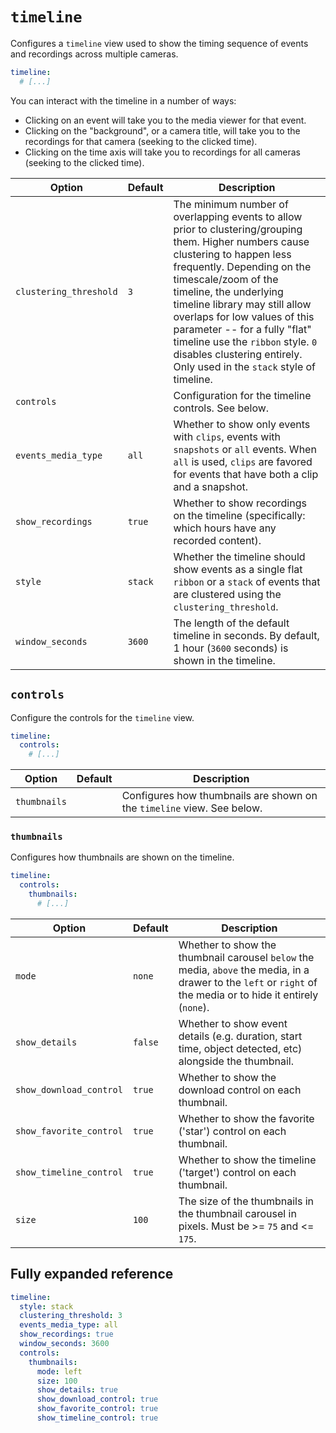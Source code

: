 # `timeline`

Configures a `timeline` view used to show the timing sequence of events and
recordings across multiple cameras.

```yaml
timeline:
  # [...]
```

You can interact with the timeline in a number of ways:

- Clicking on an event will take you to the media viewer for that event.
- Clicking on the "background", or a camera title, will take you to the recordings for that camera (seeking to the clicked time).
- Clicking on the time axis will take you to recordings for all cameras (seeking to the clicked time).

| Option                 | Default | Description                                                                                                                                                                                                                                                                                                                                                                                                                     |
| ---------------------- | ------- | ------------------------------------------------------------------------------------------------------------------------------------------------------------------------------------------------------------------------------------------------------------------------------------------------------------------------------------------------------------------------------------------------------------------------------- |
| `clustering_threshold` | `3`     | The minimum number of overlapping events to allow prior to clustering/grouping them. Higher numbers cause clustering to happen less frequently. Depending on the timescale/zoom of the timeline, the underlying timeline library may still allow overlaps for low values of this parameter -- for a fully "flat" timeline use the `ribbon` style. `0` disables clustering entirely. Only used in the `stack` style of timeline. |
| `controls`             |         | Configuration for the timeline controls. See below.                                                                                                                                                                                                                                                                                                                                                                             |
| `events_media_type`    | `all`   | Whether to show only events with `clips`, events with `snapshots` or `all` events. When `all` is used, `clips` are favored for events that have both a clip and a snapshot.                                                                                                                                                                                                                                                     |
| `show_recordings`      | `true`  | Whether to show recordings on the timeline (specifically: which hours have any recorded content).                                                                                                                                                                                                                                                                                                                               |
| `style`                | `stack` | Whether the timeline should show events as a single flat `ribbon` or a `stack` of events that are clustered using the `clustering_threshold`.                                                                                                                                                                                                                                                                                   |
| `window_seconds`       | `3600`  | The length of the default timeline in seconds. By default, 1 hour (`3600` seconds) is shown in the timeline.                                                                                                                                                                                                                                                                                                                    |

## `controls`

Configure the controls for the `timeline` view.

```yaml
timeline:
  controls:
    # [...]
```

| Option       | Default | Description                                                            |
| ------------ | ------- | ---------------------------------------------------------------------- |
| `thumbnails` |         | Configures how thumbnails are shown on the `timeline` view. See below. |

### `thumbnails`

Configures how thumbnails are shown on the timeline.

```yaml
timeline:
  controls:
    thumbnails:
      # [...]
```

| Option                  | Default | Description                                                                                                                                                     |
| ----------------------- | ------- | --------------------------------------------------------------------------------------------------------------------------------------------------------------- |
| `mode`                  | `none`  | Whether to show the thumbnail carousel `below` the media, `above` the media, in a drawer to the `left` or `right` of the media or to hide it entirely (`none`). |
| `show_details`          | `false` | Whether to show event details (e.g. duration, start time, object detected, etc) alongside the thumbnail.                                                        |
| `show_download_control` | `true`  | Whether to show the download control on each thumbnail.                                                                                                         |
| `show_favorite_control` | `true`  | Whether to show the favorite ('star') control on each thumbnail.                                                                                                |
| `show_timeline_control` | `true`  | Whether to show the timeline ('target') control on each thumbnail.                                                                                              |
| `size`                  | `100`   | The size of the thumbnails in the thumbnail carousel in pixels. Must be &gt;= `75` and &lt;= `175`.                                                             |

## Fully expanded reference

[](common/expanded-warning.md ':include')

```yaml
timeline:
  style: stack
  clustering_threshold: 3
  events_media_type: all
  show_recordings: true
  window_seconds: 3600
  controls:
    thumbnails:
      mode: left
      size: 100
      show_details: true
      show_download_control: true
      show_favorite_control: true
      show_timeline_control: true
```
